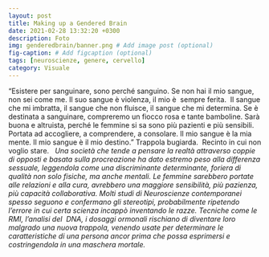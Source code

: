 ```yaml
---
layout: post
title: Making up a Gendered Brain
date: 2021-02-28 13:32:20 +0300
description: Foto
img: genderedbrain/banner.png # Add image post (optional)
fig-caption: # Add figcaption (optional)
tags: [neuroscienze, genere, cervello]
category: Visuale
---
```


“Esistere per sanguinare, sono perché sanguino. Se non hai il mio sangue, non sei come me. Il suo sangue è violenza, il mio è  sempre ferita. 
Il sangue che mi imbratta, il sangue che non fluisce, il sangue che mi determina. Se è destinata a sanguinare, compreremo un fiocco rosa e tante bamboline. Sarà buona e altruista, perché le femmine si sa sono più pazienti e più sensibili. Portata ad accogliere, a comprendere, a consolare. Il mio sangue è la mia mente. Il mio sangue è il mio destino.” Trappola bugiarda.  Recinto in cui non voglio stare.
 
_Una società che tende a pensare la realtà attraverso coppie di opposti e basata sulla procreazione ha dato estremo peso alla differenza sessuale, leggendola come una discriminante determinante, foriera di qualità non solo fisiche, ma anche mentali. Le femmine sarebbero portate alle relazioni e alla cura, avrebbero una maggiore sensibilità, più pazienza, più capacità collaborativa. Molti studi di Neuroscienze contemporanei spesso seguono e confermano gli stereotipi, probabilmente ripetendo l’errore in cui certa scienza incappò inventando le razze. Tecniche come le RMI, l’analisi del  DNA, i dosaggi ormonali rischiano di diventare loro malgrado una nuova trappola, venendo usate per determinare le caratteristiche di una persona ancor prima che possa esprimersi e costringendola in una maschera mortale._
